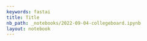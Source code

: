 ```yaml
---
keywords: fastai
title: Title
nb_path: _notebooks/2022-09-04-collegeboard.ipynb
layout: notebook
---
```


<!--
#################################################
### THIS FILE WAS AUTOGENERATED! DO NOT EDIT! ###
#################################################
# file to edit: _notebooks/2022-09-04-collegeboard.ipynb
-->

<div class="container" id="notebook-container">
        
</div>
 

